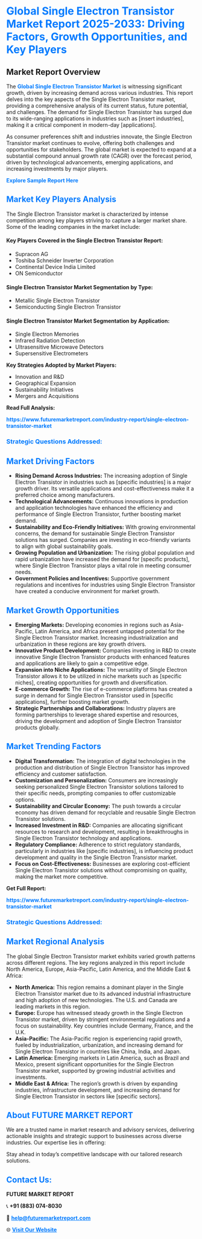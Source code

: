 <h1 style="color: #007BFF;">Global Single Electron Transistor Market Report 2025-2033: Driving Factors, Growth Opportunities, and Key Players</h1>

<section id="overview">
<h2>Market Report Overview</h2>
<p>The <a href="https://www.futuremarketreport.com/industry-report/single-electron-transistor-market" style="color: #007BFF; text-decoration: none;"><strong>Global Single Electron Transistor Market</strong></a> is witnessing significant growth, driven by increasing demand across various industries. This report delves into the key aspects of the Single Electron Transistor market, providing a comprehensive analysis of its current status, future potential, and challenges. The demand for Single Electron Transistor has surged due to its wide-ranging applications in industries such as [insert industries], making it a critical component in modern-day [applications].</p>
<p>As consumer preferences shift and industries innovate, the Single Electron Transistor market continues to evolve, offering both challenges and opportunities for stakeholders. The global market is expected to expand at a substantial compound annual growth rate (CAGR) over the forecast period, driven by technological advancements, emerging applications, and increasing investments by major players.</p>
</section>

<section id="overview">
<p><a href="https://www.futuremarketreport.com/request-sample/reportId=82270" style="color: #007BFF; text-decoration: none;"><strong>Explore Sample Report Here</strong></a></p>
</section>

<section id="key-players">
<h2 style="color: #007BFF;">Market Key Players Analysis</h2>
<p>The Single Electron Transistor market is characterized by intense competition among key players striving to capture a larger market share. Some of the leading companies in the market include:</p>
<h4>Key Players Covered in the Single Electron Transistor Report:</h4>
<ul><li>Supracon AG</li><li>Toshiba Schneider Inverter Corporation</li><li>Continental Device India Limited</li><li>ON Semiconductor</li></ul>
<h4>Single Electron Transistor Market Segmentation by Type:</h4>
<ul><li>Metallic Single Electron Transistor</li><li>Semiconducting Single Electron Transistor</li></ul>

<h4>Single Electron Transistor Market Segmentation by Application:</h4>
<ul><li>Single Electron Memories</li><li>Infrared Radiation Detection</li><li>Ultrasensitive Microwave Detectors</li><li>Supersensitive Electrometers</li></ul>
<p><strong>Key Strategies Adopted by Market Players:</strong></p>
<ul>
<li>Innovation and R&D</li>
<li>Geographical Expansion</li>
<li>Sustainability Initiatives</li>
<li>Mergers and Acquisitions</li>
</ul>
</section>

<section>
<p><strong>Read Full Analysis: </strong></p><a href="https://www.futuremarketreport.com/industry-report/single-electron-transistor-market" style="color: #007BFF; text-decoration: none;"><strong>https://www.futuremarketreport.com/industry-report/single-electron-transistor-market</strong></a>
<h3 style="color: #007BFF;">Strategic Questions Addressed:</h3>
</section>

<section id="driving-factors">
<h2 style="color: #007BFF;">Market Driving Factors</h2>
<ul>
<li><strong>Rising Demand Across Industries:</strong> The increasing adoption of Single Electron Transistor in industries such as [specific industries] is a major growth driver. Its versatile applications and cost-effectiveness make it a preferred choice among manufacturers.</li>
<li><strong>Technological Advancements:</strong> Continuous innovations in production and application technologies have enhanced the efficiency and performance of Single Electron Transistor, further boosting market demand.</li>
<li><strong>Sustainability and Eco-Friendly Initiatives:</strong> With growing environmental concerns, the demand for sustainable Single Electron Transistor solutions has surged. Companies are investing in eco-friendly variants to align with global sustainability goals.</li>
<li><strong>Growing Population and Urbanization:</strong> The rising global population and rapid urbanization have increased the demand for [specific products], where Single Electron Transistor plays a vital role in meeting consumer needs.</li>
<li><strong>Government Policies and Incentives:</strong> Supportive government regulations and incentives for industries using Single Electron Transistor have created a conducive environment for market growth.</li>
</ul>
</section>

<section id="growth-opportunities">
<h2 style="color: #007BFF;">Market Growth Opportunities</h2>
<ul>
<li><strong>Emerging Markets:</strong> Developing economies in regions such as Asia-Pacific, Latin America, and Africa present untapped potential for the Single Electron Transistor market. Increasing industrialization and urbanization in these regions are key growth drivers.</li>
<li><strong>Innovative Product Development:</strong> Companies investing in R&D to create innovative Single Electron Transistor products with enhanced features and applications are likely to gain a competitive edge.</li>
<li><strong>Expansion into Niche Applications:</strong> The versatility of Single Electron Transistor allows it to be utilized in niche markets such as [specific niches], creating opportunities for growth and diversification.</li>
<li><strong>E-commerce Growth:</strong> The rise of e-commerce platforms has created a surge in demand for Single Electron Transistor used in [specific applications], further boosting market growth.</li>
<li><strong>Strategic Partnerships and Collaborations:</strong> Industry players are forming partnerships to leverage shared expertise and resources, driving the development and adoption of Single Electron Transistor products globally.</li>
</ul>
</section>

<section id="trending-factors">
<h2 style="color: #007BFF;">Market Trending Factors</h2>
<ul>
<li><strong>Digital Transformation:</strong> The integration of digital technologies in the production and distribution of Single Electron Transistor has improved efficiency and customer satisfaction.</li>
<li><strong>Customization and Personalization:</strong> Consumers are increasingly seeking personalized Single Electron Transistor solutions tailored to their specific needs, prompting companies to offer customizable options.</li>
<li><strong>Sustainability and Circular Economy:</strong> The push towards a circular economy has driven demand for recyclable and reusable Single Electron Transistor solutions.</li>
<li><strong>Increased Investment in R&D:</strong> Companies are allocating significant resources to research and development, resulting in breakthroughs in Single Electron Transistor technology and applications.</li>
<li><strong>Regulatory Compliance:</strong> Adherence to strict regulatory standards, particularly in industries like [specific industries], is influencing product development and quality in the Single Electron Transistor market.</li>
<li><strong>Focus on Cost-Effectiveness:</strong> Businesses are exploring cost-efficient Single Electron Transistor solutions without compromising on quality, making the market more competitive.</li>
</ul>
</section>

<section>
<p><strong>Get Full Report: </strong></p><a href="https://www.futuremarketreport.com/industry-report/single-electron-transistor-market" style="color: #007BFF; text-decoration: none;"><strong>https://www.futuremarketreport.com/industry-report/single-electron-transistor-market</strong></a>
<h3 style="color: #007BFF;">Strategic Questions Addressed:</h3>
</section>


<section id="regional-analysis">
<h2 style="color: #007BFF;">Market Regional Analysis</h2>
<p>The global Single Electron Transistor market exhibits varied growth patterns across different regions. The key regions analyzed in this report include North America, Europe, Asia-Pacific, Latin America, and the Middle East & Africa:</p>
<ul>
<li><strong>North America:</strong> This region remains a dominant player in the Single Electron Transistor market due to its advanced industrial infrastructure and high adoption of new technologies. The U.S. and Canada are leading markets in this region.</li>
<li><strong>Europe:</strong> Europe has witnessed steady growth in the Single Electron Transistor market, driven by stringent environmental regulations and a focus on sustainability. Key countries include Germany, France, and the U.K.</li>
<li><strong>Asia-Pacific:</strong> The Asia-Pacific region is experiencing rapid growth, fueled by industrialization, urbanization, and increasing demand for Single Electron Transistor in countries like China, India, and Japan.</li>
<li><strong>Latin America:</strong> Emerging markets in Latin America, such as Brazil and Mexico, present significant opportunities for the Single Electron Transistor market, supported by growing industrial activities and investments.</li>
<li><strong>Middle East & Africa:</strong> The region’s growth is driven by expanding industries, infrastructure development, and increasing demand for Single Electron Transistor in sectors like [specific sectors].</li>
</ul>
</section>

<footer>
<h2 style="color: #007BFF;">About FUTURE MARKET REPORT</h2>
<p>We are a trusted name in market research and advisory services, delivering actionable insights and strategic support to businesses across diverse industries. Our expertise lies in offering:</p>

<p>Stay ahead in today’s competitive landscape with our tailored research solutions.</p>

<h2 style="color: #007BFF;">Contact Us:</h2>
<p><strong>FUTURE MARKET REPORT</strong></p>
<p>📞 <strong>+91 (883) 074-8030</strong></p>
<p>📧 <strong><a href="mailto:help@futuremarketreport.com" style="color: #007BFF;">help@futuremarketreport.com</a></strong></p>
<p>🌐 <strong><a href="https://www.futuremarketreport.com/" style="color: #007BFF;">Visit Our Website</a></strong></p>
</footer>